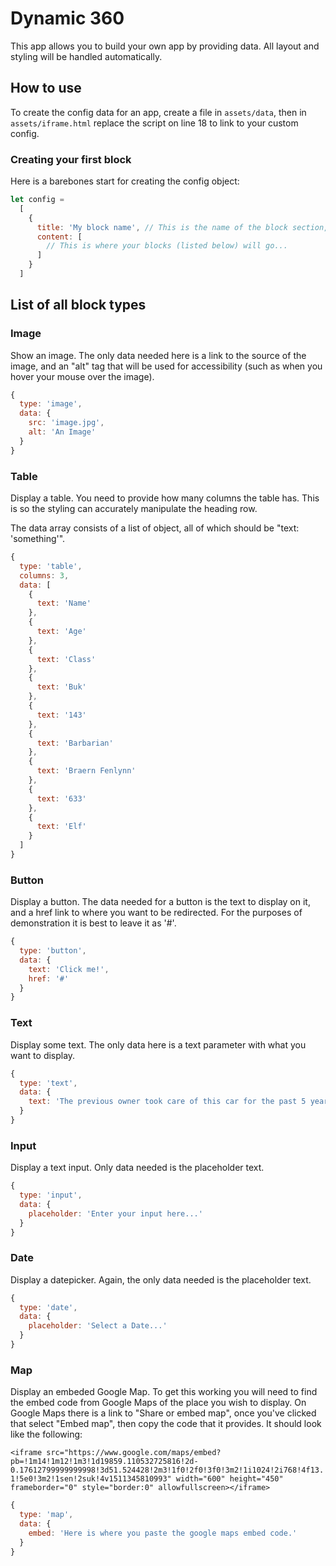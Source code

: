 # Dynamic 360

This app allows you to build your own app by providing data. All layout and styling will be handled automatically.

## How to use

To create the config data for an app, create a file in `assets/data`, then in `assets/iframe.html` replace the script on line 18 to link to your custom config.

### Creating your first block

Here is a barebones start for creating the config object:

```javascript
let config = 
  [
    {
      title: 'My block name', // This is the name of the block section, it will be shown as a heading.
      content: [
        // This is where your blocks (listed below) will go...
      ]
    }
  ]
```

## List of all block types

### Image

Show an image. The only data needed here is a link to the source of the image, and an "alt" tag that will be used for accessibility (such as when you hover your mouse over the image).

```javascript
{
  type: 'image',
  data: {
    src: 'image.jpg',
    alt: 'An Image'
  }
}
```

### Table

Display a table. You need to provide how many columns the table has. This is so the styling can accurately manipulate the heading row.

The data array consists of a list of object, all of which should be "text: 'something'".

```javascript
{
  type: 'table',
  columns: 3,
  data: [
    {
      text: 'Name'
    },
    {
      text: 'Age'
    },
    {
      text: 'Class'
    },
    {
      text: 'Buk'
    },
    {
      text: '143'
    },
    {
      text: 'Barbarian'
    },
    {
      text: 'Braern Fenlynn'
    },
    {
      text: '633'
    },
    {
      text: 'Elf'
    }
  ]
}
```

### Button

Display a button. The data needed for a button is the text to display on it, and a href link to where you want to be redirected. For the purposes of demonstration it is best to leave it as '#'.

```javascript
{
  type: 'button',
  data: {
    text: 'Click me!',
    href: '#'
  }
}
```

### Text

Display some text. The only data here is a text parameter with what you want to display.

```javascript
{
  type: 'text',
  data: {
    text: 'The previous owner took care of this car for the past 5 years.'
  }
}
```

### Input

Display a text input. Only data needed is the placeholder text.

```javascript
{
  type: 'input',
  data: {
    placeholder: 'Enter your input here...'
  }
}
```

### Date

Display a datepicker. Again, the only data needed is the placeholder text.

```javascript
{
  type: 'date',
  data: {
    placeholder: 'Select a Date...'
  }
}
```

### Map

Display an embeded Google Map. To get this working you will need to find the embed code from Google Maps of the place you wish to display. On Google Maps there is a link to "Share or embed map", once you've clicked that select "Embed map", then copy the code that it provides. It should look like the following:

```<iframe src="https://www.google.com/maps/embed?pb=!1m14!1m12!1m3!1d19859.110532725816!2d-0.17612799999999998!3d51.524428!2m3!1f0!2f0!3f0!3m2!1i1024!2i768!4f13.1!5e0!3m2!1sen!2suk!4v1511345810993" width="600" height="450" frameborder="0" style="border:0" allowfullscreen></iframe>```

```javascript
{
  type: 'map',
  data: {
    embed: 'Here is where you paste the google maps embed code.'
  }
}
```